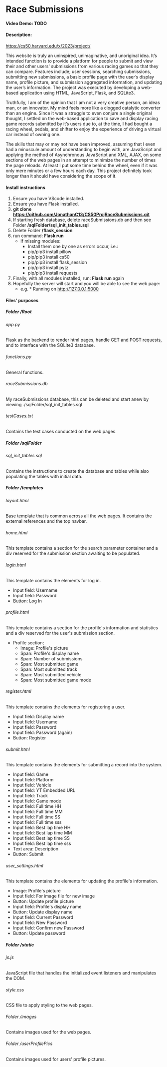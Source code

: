 # Race Submissions
#### Video Demo:  <URL HERE> TODO
#### Description:
https://cs50.harvard.edu/x/2023/project/

This website is truly an uninspired, unimaginative, and unoriginal idea. It’s intended function is to provide a platform for people to submit and view their and other users' submissions from various racing games so that they can compare. Features include; user sessions, searching submissions, submitting new submissions, a basic profile page with the user’s display name, profile picture, and submission aggregated information, and updating the user’s information. The project was executed by developing a web-based application using HTML, JavaScript, Flask, and SQLite3. 

Truthfully, I am of the opinion that I am not a very creative person, an ideas man, or an innovator. My mind feels more like a clogged catalytic converter than an engine. Since it was a struggle to even conjure a single original thought, I settled on the web-based application to save and display racing game records submitted by it’s users due to, at the time, I had bought a racing wheel, pedals, and shifter to enjoy the experience of driving a virtual car instead of owning one.

The skills that may or may not have been improved, assuming that I even had a minuscule amount of understanding to begin with, are JavaScript and applying the method of Asynchronous JavaScript and XML, AJAX, on some sections of the web pages in an attempt to minimize the number of times the page reloads. At least I put some time behind the wheel, even if it was only mere minutes or a few hours each day. This project definitely took longer than it should have considering the scope of it.

#### Install instructions
1. Ensure you have VScode installed.
2. Ensure you have Flask installed.
3. **git clone https://github.com/JonathanC13/CS50ProjRaceSubmissions.git**
4. If starting fresh database, delete raceSubmissions.db and then see Folder **/sqlFolder/sql_init_tables.sql**
5. Delete Folder **/flask_session**
6. run command: **Flask run**
   - If missing modules:
        - Install them one by one as errors occur, i.e.:
        - pip/pip3 install pillow
        - pip/pip3 install cs50
        - pip/pip3 install flask_session
        - pip/pip3 install pytz
        - pip/pip3 install requests
7. Finally, with all modules installed, run: **Flask run** again
8. Hopefully the server will start and you will be able to see the web page: 
    - e.g. * Running on http://127.0.0.1:5000

#### Files' purposes
##### Folder /Root
###### app.py
Flask as the backend to render html pages, handle GET and POST requests, and to interface with the SQLite3 database.

###### functions.py
General functions.

###### raceSubmissions.db
My raceSubmissions database, this can be deleted and start anew by viewing ./sqlFolder/sql_init_tables.sql

###### testCases.txt
Contains the test cases conducted on the web pages.

##### Folder /sqlFolder
###### sql_init_tables.sql
Contains the instructions to create the database and tables while also populating the tables with initial data.

##### Folder /templates
###### layout.html
Base template that is common across all the web pages. It contains the external references and the top navbar.

###### home.html
This template contains a section for the search parameter container and a div reserved for the submission section awaiting to be populated.

###### login.html
This template contains the elements for log in.
- Input field: Username
- Input field: Password
- Button: Log In

###### profile.html
This template contains a section for the profile's information and statistics and a div reserved for the user's submission section.
- Profile section;
    - Image: Profile's picture
    - Span: Profile's display name
    - Span: Number of submissions
    - Span: Most submitted game
    - Span: Most submitted track
    - Span: Most submitted vehicle
    - Span: Most submitted game mode

###### register.html
This template contains the elements for registering a user.
- Input field: Display name
- Input field: Username
- Input field: Password
- Input field: Password (again)
- Button: Register

###### submit.html
This template contains the elements for submitting a record into the system.
- Input field: Game
- Input field: Platform
- Input field: Vehicle
- Input field: YT Embedded URL
- Input field: Track
- Input field: Game mode
- Input field: Full time HH
- Input field: Full time MM
- Input field: Full time SS
- Input field: Full time sss
- Input field: Best lap time HH
- Input field: Best lap time MM
- Input field: Best lap time SS
- Input field: Best lap time sss
- Text area: Description
- Button: Submit

###### user_settings.html
This template contains the elements for updating the profile's information.
- Image: Profile's picture
- Input field: For image file for new image
- Button: Update profile picture
- Input field: Profile's display name
- Button: Update display name
- Input field: Current Password
- Input field: New Password
- Input field: Confirm new Password
- Button: Update password

##### Folder /static
###### js.js
JavaScript file that handles the initialized event listeners and manipulates the DOM.

###### style.css
CSS file to apply styling to the web pages.

###### Folder /images
Contains images used for the web pages.

###### Folder /userProfilePics
Contains images used for users' profile pictures.
